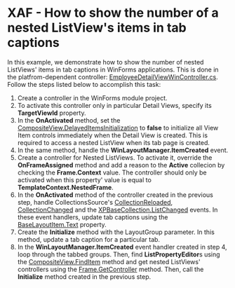 # XAF - How to show the number of a nested ListView's items in tab captions

In this example, we demonstrate how to show the number of nested ListViews' items in tab captions in WinForms applications. This is done in the platfrom-dependent controller: [EmployeeDetailViewWinController.cs](./CS/DetailViewTabCount.Module.Win/Controllers/EmployeeDetailViewWinController.cs). Follow the steps listed below to accomplish this task:

1. Create a controller in the WinForms module project.
2. To activate this controller only in particular Detail Views, specify its **TargetViewId** property.
3. In the **OnActivated** method, set the [CompositeView.DelayedItemsInitialization](https://docs.devexpress.com/eXpressAppFramework/DevExpress.ExpressApp.CompositeView.DelayedItemsInitialization) to **false** to initialize all View Item controls immediately when the Detail View is created. This is required to access a nested ListView when its tab page is created.
4. In the same method, handle the **WinLayoutManager.ItemCreated** event.
5. Create a controller for Nested ListViews. To activate it, override the **OnFrameAssigned** method and add a reason to the **Active** collecion by checking the **Frame.Context** value. The controller should only be activated when this property' value is equal to **TemplateContext.NestedFrame**.
6. In the **OnActivated** method of the controller created in the previous step, handle CollectionsSource's [CollectionReloaded](https://docs.devexpress.com/eXpressAppFramework/DevExpress.ExpressApp.CollectionSourceBase.CollectionReloaded), [CollectionChanged](https://docs.devexpress.com/eXpressAppFramework/DevExpress.ExpressApp.CollectionSourceBase.CollectionChanged) and the [XPBaseCollection.ListChanged](https://docs.devexpress.com/XPO/DevExpress.Xpo.XPBaseCollection.ListChanged) events. In these event handlers, update tab captions using the [BaseLayoutItem.Text](https://docs.devexpress.com/WindowsForms/DevExpress.XtraLayout.BaseLayoutItem.Text) property.
7. Create the **Initialize** method with the LayoutGroup parameter. In this method, update a tab caption for a particular tab.
8. In the **WinLayoutManager.ItemCreated** event handler created in step 4, loop through the tabbed groups. Then, find **ListPropertyEditor**s using the [CompositeView.FindItem](https://docs.devexpress.com/eXpressAppFramework/DevExpress.ExpressApp.CompositeView.FindItem(System.String)) method and get nested ListViews' controllers using the [Frame.GetController](https://docs.devexpress.com/eXpressAppFramework/DevExpress.ExpressApp.Frame.GetController--1) method. Then, call the **Initialize** method created in the previous step.  
